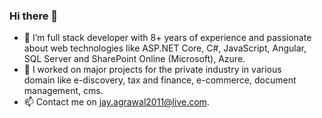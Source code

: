 ### Hi there 👋

- 🔭 I’m full stack developer with 8+ years of experience and passionate about web technologies like ASP.NET Core, C#, JavaScript, Angular, SQL Server and SharePoint Online (Microsoft), Azure. 
- 🌱 I worked on major projects for the private industry in various domain like e-discovery, tax and finance, e-commerce, document management, cms.
- 📫 Contact me on jay.agrawal2011@live.com.
<!--
**JayeshAgrawal/jayeshagrawal** is a ✨ _special_ ✨ repository because its `README.md` (this file) appears on your GitHub profile.

Here are some ideas to get you started:

- 🔭 I’m currently working on ...
- 🌱 I’m currently learning ...
- 👯 I’m looking to collaborate on ...
- 🤔 I’m looking for help with ...
- 💬 Ask me about ...
- 📫 How to reach me: ...
- 😄 Pronouns: ...
- ⚡ Fun fact: ...
-->
